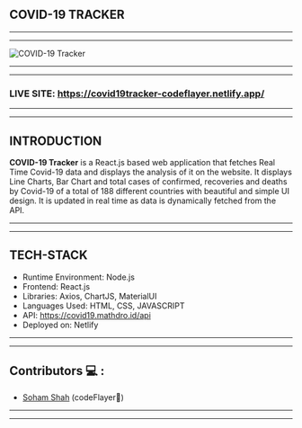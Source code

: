 ## COVID-19 TRACKER

---
---

![COVID-19 Tracker](https://github.com/sohamsshah/Covid-tracker/blob/master/src/images/covid-19.PNG "Logo")

---
---

### LIVE SITE: <https://covid19tracker-codeflayer.netlify.app/>

---
---

## INTRODUCTION

<b>COVID-19 Tracker</b> is a React.js based web application that fetches Real Time Covid-19 data and displays the analysis of it on the website. It displays Line Charts, Bar Chart and total cases of confirmed, recoveries and deaths by Covid-19 of a total of 188 different countries with beautiful and simple UI design. It is updated in real time as data is dynamically fetched from the API.

---
---

## TECH-STACK

* Runtime Environment: Node.js
* Frontend: React.js
* Libraries: Axios, ChartJS, MaterialUI 
* Languages Used: HTML, CSS, JAVASCRIPT
* API: <https://covid19.mathdro.id/api>
* Deployed on: Netlify

---
---

## Contributors 💻 :

* [Soham Shah](https://github.com/sohamsshah) (codeFlayer🎃)

---
---

